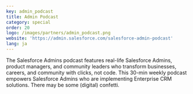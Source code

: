 ```yaml
---
key: admin_podcast
title: Admin Podcast
category: special
order: 20
logo: /images/partners/admin_podcast.png
website: 'https://admin.salesforce.com/salesforce-admin-podcast'
lang: ja
---
```

The Salesforce Admins podcast features real-life Salesforce Admins, product managers, and community leaders who transform businesses, careers, and community with clicks, not code. This 30-min weekly podcast empowers Salesforce Admins who are implementing Enterprise CRM solutions. There may be some (digital) confetti.
